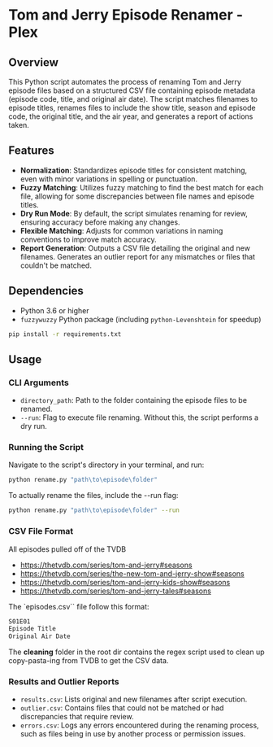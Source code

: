 # Tom and Jerry Episode Renamer - Plex

## Overview
This Python script automates the process of renaming Tom and Jerry episode files based on a structured CSV file containing episode metadata (episode code, title, and original air date). The script matches filenames to episode titles, renames files to include the show title, season and episode code, the original title, and the air year, and generates a report of actions taken.

## Features
- **Normalization**: Standardizes episode titles for consistent matching, even with minor variations in spelling or punctuation.
- **Fuzzy Matching**: Utilizes fuzzy matching to find the best match for each file, allowing for some discrepancies between file names and episode titles.
- **Dry Run Mode**: By default, the script simulates renaming for review, ensuring accuracy before making any changes.
- **Flexible Matching**: Adjusts for common variations in naming conventions to improve match accuracy.
- **Report Generation**: Outputs a CSV file detailing the original and new filenames. Generates an outlier report for any mismatches or files that couldn't be matched.

## Dependencies
- Python 3.6 or higher
- `fuzzywuzzy` Python package (including `python-Levenshtein` for speedup)

```bash
pip install -r requirements.txt
```

## Usage
### CLI Arguments
- `directory_path`: Path to the folder containing the episode files to be renamed.
- `--run`: Flag to execute file renaming. Without this, the script performs a dry run.

### Running the Script
Navigate to the script's directory in your terminal, and run:
```bash
python rename.py "path\to\episode\folder"
```

To actually rename the files, include the --run flag:
```bash
python rename.py "path\to\episode\folder" --run
```

### CSV File Format
All episodes pulled off of the TVDB
- https://thetvdb.com/series/tom-and-jerry#seasons
- https://thetvdb.com/series/the-new-tom-and-jerry-show#seasons
- https://thetvdb.com/series/tom-and-jerry-kids-show#seasons
- https://thetvdb.com/series/tom-and-jerry-tales#seasons

The `episodes.csv`` file follow this format:
```bash
S01E01
Episode Title
Original Air Date
```

The **cleaning** folder in the root dir contains the regex script used to clean up copy-pasta-ing from TVDB to get the CSV data.

### Results and Outlier Reports
- `results.csv`: Lists original and new filenames after script execution.
- `outlier.csv`: Contains files that could not be matched or had discrepancies that require review.
- `errors.csv`: Logs any errors encountered during the renaming process, such as files being in use by another process or permission issues.
